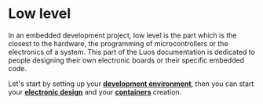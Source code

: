 # Low level
In an embedded development project, low level is the part which is the closest to the hardware, the programming of microcontrollers or the electronics of a system. This part of the Luos documentation is dedicated to people designing their own electronic boards or their specific embedded code.

Let's start by setting up your [**development environment**](./dev-env.md), then you can start your [**electronic design**](./hardware_topics/electronic-design.md) and your [**containers**](./containers.md) creation.
